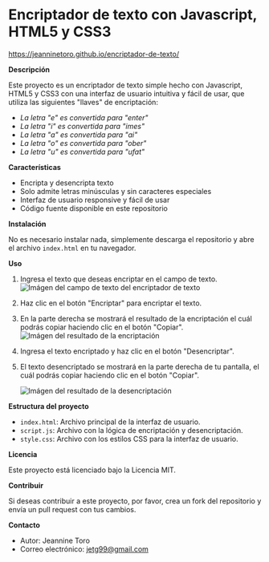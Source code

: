 # Encriptador de texto con Javascript, HTML5 y CSS3

https://jeanninetoro.github.io/encriptador-de-texto/

**Descripción**

Este proyecto es un encriptador de texto simple hecho con Javascript, HTML5 y CSS3 con una interfaz de usuario intuitiva y fácil de usar, que utiliza las siguientes "llaves" de encriptación:

- *La letra "e" es convertida para "enter"*
- *La letra "i" es convertida para "imes"*
- *La letra "a" es convertida para "ai"*
- *La letra "o" es convertida para "ober"*
- *La letra "u" es convertida para "ufat"*

**Características**

- Encripta y desencripta texto
- Solo admite letras minúsculas y sin caracteres especiales
- Interfaz de usuario responsive y fácil de usar
- Código fuente disponible en este repositorio

**Instalación**

No es necesario instalar nada, simplemente descarga el repositorio y abre el archivo `index.html` en tu navegador.

**Uso**

1. Ingresa el texto que deseas encriptar en el campo de texto.
   ![Imágen del campo de texto del encriptador de texto](https://github.com/user-attachments/assets/74e26f1c-581e-41a0-8692-75fc4e0b0d6d)

2. Haz clic en el botón "Encriptar" para encriptar el texto.
3. En la parte derecha se mostrará el resultado de la encriptación el cuál podrás copiar haciendo clic en el botón "Copiar".
  ![Imágen del resultado de la encriptación](https://github.com/user-attachments/assets/63a33387-89ec-41e8-88a4-c9d58b02d561)
  
4. Ingresa el texto encriptado y haz clic en el botón "Desencriptar".
5. El texto desencriptado se mostrará en la parte derecha de tu pantalla, el cuál podrás copiar haciendo clic en el botón "Copiar".

   ![Imágen del resultado de la desencriptación](https://github.com/user-attachments/assets/91986233-b90b-46ff-87a0-8757f1b82f61)

**Estructura del proyecto**

- `index.html`: Archivo principal de la interfaz de usuario.
- `script.js`: Archivo con la lógica de encriptación y desencriptación.
- `style.css`: Archivo con los estilos CSS para la interfaz de usuario.

**Licencia**

Este proyecto está licenciado bajo la Licencia MIT.

**Contribuir**

Si deseas contribuir a este proyecto, por favor, crea un fork del repositorio y envía un pull request con tus cambios.

**Contacto**

- Autor: Jeannine Toro
- Correo electrónico: jetg99@gmail.com

   
